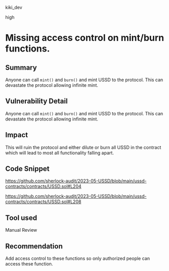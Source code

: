 kiki_dev

high

# Missing access control on mint/burn functions.

## Summary
Anyone can call `mint()` and `burn()` and mint USSD to the protocol. This can devastate the protocol allowing infinite mint. 
## Vulnerability Detail
Anyone can call `mint()` and `burn()` and mint USSD to the protocol. This can devastate the protocol allowing infinite mint. 
## Impact
This will ruin the protocol and either dilute or burn all USSD in the contract which will lead to most all functionality falling apart. 
## Code Snippet
https://github.com/sherlock-audit/2023-05-USSD/blob/main/ussd-contracts/contracts/USSD.sol#L204

https://github.com/sherlock-audit/2023-05-USSD/blob/main/ussd-contracts/contracts/USSD.sol#L208
## Tool used

Manual Review

## Recommendation
Add access control to these functions so only authorized people can access these function. 